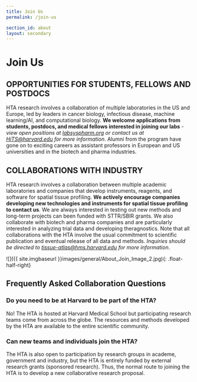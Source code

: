 ```yaml
---
title: Join Us
permalink: /join-us

section_id: about
layout: secondary
---
```


# Join Us

## OPPORTUNITIES FOR STUDENTS, FELLOWS AND POSTDOCS

HTA research involves a collaboration of multiple laboratories in the US and Europe, led by leaders in cancer biology, infectious disease, machine learning/AI, and computational biology. **We welcome applications from students, postdocs, and medical fellows interested in joining our labs** - *view open positions at [labsyspharm.org](https://labsyspharm.org/about/opportunities/) or contact us at HiTS@harvard.edu for more information*. Alumni from the program have gone on to exciting careers as assistant professors in European and US universities and in the biotech and pharma industries.  

## COLLABORATIONS WITH INDUSTRY

HTA research involves a collaboration between multiple academic laboratories and companies that develop instruments, reagents, and software for spatial tissue profiling. **We actively encourage companies developing new technologies and instruments for spatial tissue profiling to contact us**. We are always interested in testing out new methods and long-term projects can been funded with STTR/SBIR grants. We also collaborate with biotech and pharma companies and are particularly interested in analyzing trial data and developing theragnostics. Note that all collaborations with the HTA involve the usual commitment to scientific publication and eventual release of all data and methods. *Inquiries should be directed to tissue-atlas@hms.harvard.edu for more information*.

![]({{ site.imgbaseurl }}images/general/About_Join_Image_2.jpg){: .float-half-right}

## Frequently Asked Collaboration Questions

### Do you need to be at Harvard to be part of the HTA?
No! The HTA is hosted at Harvard Medical School but participating research teams come from across the globe. The resources and methods developed by the HTA are available to the entire scientific community.

### Can new teams and individuals join the HTA?
The HTA is also open to participation by research groups in academe, government and industry, but the HTA is entirely funded by external research grants (sponsored research). Thus, the normal route to joining the HTA is to develop a new collaborative research proposal.
